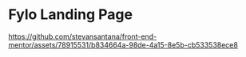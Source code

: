 # Fylo Landing Page

https://github.com/stevansantana/front-end-mentor/assets/78915531/b834664a-98de-4a15-8e5b-cb533538ece8

